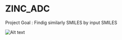 # ZINC_ADC
Project Goal : Findig similarly SMILES by input SMILES

![Alt text](G:\ADD2_yong\PPTs\ZINC_ADC.VS_concept.jpeg)
